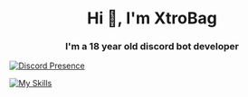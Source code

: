 <h1 align="center">Hi 👋, I'm XtroBag</h1>
<h3 align="center">I'm a 18 year old discord bot developer</h3>

[![Discord Presence](https://lanyard.cnrad.dev/api/929830815699984475)](https://discord.com/users/929830815699984475)

[![My Skills](https://skillicons.dev/icons?i=js,ts,prisma,yarn,npm,nodejs,linux,git,discord)](https://skillicons.dev)
